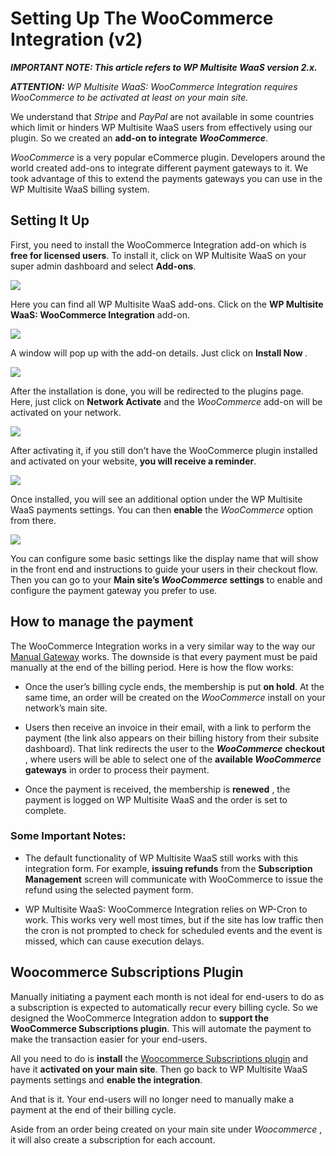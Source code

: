 # Setting Up The WooCommerce Integration (v2)

_**IMPORTANT NOTE: This article refers to WP Multisite WaaS version 2.x.**_

_**ATTENTION:** WP Multisite WaaS: WooCommerce Integration requires WooCommerce to be activated at least on your main site._

We understand that _Stripe_ and _PayPal_ are not available in some countries which limit or hinders WP Multisite WaaS users from effectively using our plugin. So we created an **add-on to integrate _WooCommerce_**.

_WooCommerce_ is a very popular eCommerce plugin. Developers around the world created add-ons to integrate different payment gateways to it. We took advantage of this to extend the payments gateways you can use in the WP Multisite WaaS billing system.

## Setting It Up

First, you need to install the WooCommerce Integration add-on which is **free for licensed users**. To install it, click on WP Multisite WaaS on your super admin dashboard and select **Add-ons**.

![](https://wp-ultimo-space.fra1.cdn.digitaloceanspaces.com/hs-file-RRyV5DYA9v.png)

Here you can find all WP Multisite WaaS add-ons. Click on the **WP Multisite WaaS: WooCommerce Integration** add-on.

![](https://wp-ultimo-space.fra1.cdn.digitaloceanspaces.com/hs-file-4AiiRzTKme.png)

A window will pop up with the add-on details. Just click on **Install Now** *.*

![](https://wp-ultimo-space.fra1.cdn.digitaloceanspaces.com/hs-file-JMfodJJZN5.png)

After the installation is done, you will be redirected to the plugins page. Here, just click on **Network Activate** and the _WooCommerce_ add-on will be activated on your network.

![](https://wp-ultimo-space.fra1.cdn.digitaloceanspaces.com/hs-file-LQkSxAF1Sn.png)

After activating it, if you still don't have the WooCommerce plugin installed and activated on your website, **you will receive a reminder**.

![](https://wp-ultimo-space.fra1.cdn.digitaloceanspaces.com/hs-file-1U4DaZPAiR.png)

Once installed, you will see an additional option under the WP Multisite WaaS payments settings. You can then **enable** the _WooCommerce_ option from there.

![](https://wp-ultimo-space.fra1.cdn.digitaloceanspaces.com/hs-file-HDQ1SG1pYO.png)

You can configure some basic settings like the display name that will show in the front end and instructions to guide your users in their checkout flow. Then you can go to your **Main site’s _WooCommerce_ settings** to enable and configure the payment gateway you prefer to use.

## How to manage the payment

The WooCommerce Integration works in a very similar way to the way our [Manual Gateway](https://help.wpultimo.com/article/427-setting-up-manual-payments) works. The downside is that every payment must be paid manually at the end of the billing period. Here is how the flow works:

  * Once the user’s billing cycle ends, the membership is put **on hold**. At the same time, an order will be created on the _WooCommerce_ install on your network’s main site.

  * Users then receive an invoice in their email, with a link to perform the payment (the link also appears on their billing history from their subsite dashboard). That link redirects the user to the _**WooCommerce**_ **checkout** , where users will be able to select one of the **available _WooCommerce_ gateways** in order to process their payment.

  * Once the payment is received, the membership is **renewed** , the payment is logged on WP Multisite WaaS and the order is set to complete.

### Some Important Notes:

  * The default functionality of WP Multisite WaaS still works with this integration form. For example, **issuing refunds** from the **Subscription Management** screen will communicate with WooCommerce to issue the refund using the selected payment form.

  * WP Multisite WaaS: WooCommerce Integration relies on WP-Cron to work. This works very well most times, but if the site has low traffic then the cron is not prompted to check for scheduled events and the event is missed, which can cause execution delays.

## Woocommerce Subscriptions Plugin

Manually initiating a payment each month is not ideal for end-users to do as a subscription is expected to automatically recur every billing cycle. So we designed the WooCommerce Integration addon to **support the WooCommerce Subscriptions plugin**. This will automate the payment to make the transaction easier for your end-users.

All you need to do is **install** the [Woocommerce Subscriptions plugin](https://woocommerce.com/products/woocommerce-subscriptions/) and have it **activated on your main site**. Then go back to WP Multisite WaaS payments settings and **enable the integration**.

And that is it. Your end-users will no longer need to manually make a payment at the end of their billing cycle.

Aside from an order being created on your main site under _Woocommerce_ , it will also create a subscription for each account.

